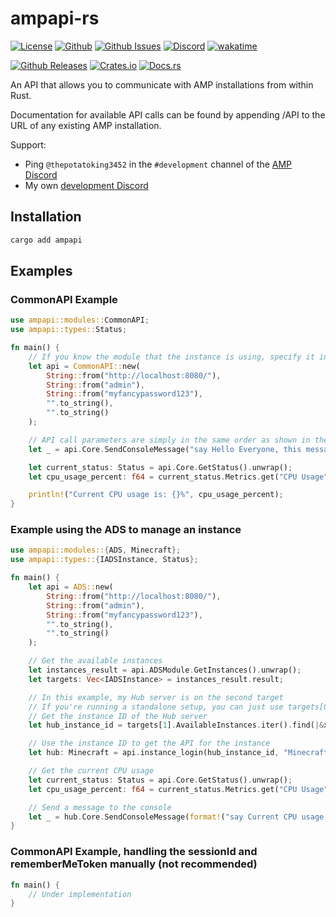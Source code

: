 # ampapi-rs

[![License](https://img.shields.io/github/license/p0t4t0sandwich/ampapi-rs?color=blue)](https://img.shields.io/github/downloads/p0t4t0sandwich/ampapi-rs/LICENSE)
[![Github](https://img.shields.io/github/stars/p0t4t0sandwich/ampapi-rs)](https://github.com/p0t4t0sandwich/ampapi-rs)
[![Github Issues](https://img.shields.io/github/issues/p0t4t0sandwich/ampapi-rs?label=Issues)](https://github.com/p0t4t0sandwich/ampapi-rs/issues)
[![Discord](https://img.shields.io/discord/1067482396246683708?color=7289da&logo=discord&logoColor=white)](https://discord.neuralnexus.dev)
[![wakatime](https://wakatime.com/badge/github/p0t4t0sandwich/ampapi-rs.svg)](https://wakatime.com/badge/github/p0t4t0sandwich/ampapi-rs)

[![Github Releases](https://img.shields.io/github/downloads/p0t4t0sandwich/ampapi-rs/total?label=Github&logo=github&color=181717)](https://github.com/p0t4t0sandwich/ampapi-rs/releases)
[![Crates.io](https://img.shields.io/crates/v/ampapi)](https://crates.io/crates/ampapi)
[![Docs.rs](https://docs.rs/ampapi/badge.svg)](https://docs.rs/ampapi)

An API that allows you to communicate with AMP installations from within Rust.

Documentation for available API calls can be found by appending /API to the URL of any existing AMP installation.

Support:

- Ping `@thepotatoking3452` in the `#development` channel of the [AMP Discord](https://discord.gg/cubecoders)
- My own [development Discord](https://discord.neuralnexus.dev/)

## Installation

```bash
cargo add ampapi
```

## Examples

### CommonAPI Example

```rust
use ampapi::modules::CommonAPI;
use ampapi::types::Status;

fn main() {
    // If you know the module that the instance is using, specify it instead of CommonAPI
    let api = CommonAPI::new(
        String::from("http://localhost:8080/"),
        String::from("admin"),
        String::from("myfancypassword123"),
        "".to_string(),
        "".to_string()
    );

    // API call parameters are simply in the same order as shown in the documentation.
    let _ = api.Core.SendConsoleMessage("say Hello Everyone, this message was sent from the Rust API!".to_string());

    let current_status: Status = api.Core.GetStatus().unwrap();
    let cpu_usage_percent: f64 = current_status.Metrics.get("CPU Usage").unwrap().get("Percent").unwrap().as_f64().unwrap();

    println!("Current CPU usage is: {}%", cpu_usage_percent);
}
```

### Example using the ADS to manage an instance

```rust
use ampapi::modules::{ADS, Minecraft};
use ampapi::types::{IADSInstance, Status};

fn main() {
    let api = ADS::new(
        String::from("http://localhost:8080/"),
        String::from("admin"),
        String::from("myfancypassword123"),
        "".to_string(),
        "".to_string()
    );

    // Get the available instances
    let instances_result = api.ADSModule.GetInstances().unwrap();
    let targets: Vec<IADSInstance> = instances_result.result;

    // In this example, my Hub server is on the second target
    // If you're running a standalone setup, you can just use targets[0]
    // Get the instance ID of the Hub server
    let hub_instance_id = targets[1].AvailableInstances.iter().find(|&x| x.InstanceName == "Hub").unwrap().InstanceID.clone();

    // Use the instance ID to get the API for the instance
    let hub: Minecraft = api.instance_login(hub_instance_id, "Minecraft".to_string()).unwrap().into();

    // Get the current CPU usage
    let current_status: Status = api.Core.GetStatus().unwrap();
    let cpu_usage_percent: f64 = current_status.Metrics.get("CPU Usage").unwrap().get("Percent").unwrap().as_f64().unwrap();

    // Send a message to the console
    let _ = hub.Core.SendConsoleMessage(format!("say Current CPU usage is: {}%", cpu_usage_percent)).unwrap();
}
```

### CommonAPI Example, handling the sessionId and rememberMeToken manually (not recommended)

```rust
fn main() {
    // Under implementation
}
```
